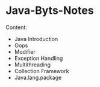 # Java-Byts-Notes

Content:
- Java Introduction
- Oops
- Modifier
- Exception Handling
- Multithreading
- Collection Framework
- Java.lang.package
